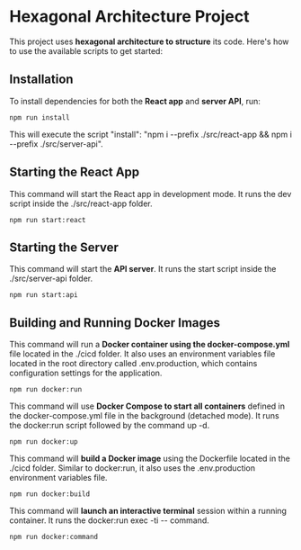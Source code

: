 # Hexagonal Architecture Project
This project uses **hexagonal architecture to structure** its code. Here's how to use the available scripts to get started:

## Installation
To install dependencies for both the **React app** and **server API**, run:

```
npm run install
```

This will execute the script "install": "npm i --prefix ./src/react-app && npm i --prefix ./src/server-api".


## Starting the React App
This command will start the React app in development mode. It runs the dev script inside the ./src/react-app folder.

```
npm run start:react
```

## Starting the Server
This command will start the **API server**. It runs the start script inside the ./src/server-api folder.

```
npm run start:api
```

## Building and Running Docker Images
This command will run a **Docker container using the docker-compose.yml** file located in the ./cicd folder. It also uses an environment variables file located in the root directory called .env.production, which contains configuration settings for the application.

```
npm run docker:run
```

This command will use **Docker Compose to start all containers** defined in the docker-compose.yml file in the background (detached mode). It runs the docker:run script followed by the command up -d.

```
npm run docker:up
```

This command will **build a Docker image** using the Dockerfile located in the ./cicd folder. Similar to docker:run, it also uses the .env.production environment variables file.
```
npm run docker:build
```

This command will **launch an interactive terminal** session within a running container. It runs the docker:run exec -ti -- command.
```
npm run docker:command
```
